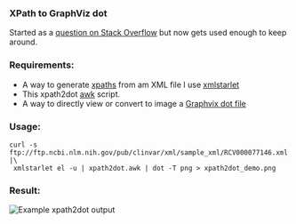 
### XPath to GraphViz dot


Started as a [question on Stack Overflow](https://stackoverflow.com/questions/36327815/converting-random-xml-file-to-tree-diagram/36349048#36349048)
but now gets used enough to keep around.

### Requirements:
 -  A way to generate [xpaths](https://en.wikipedia.org/wiki/XPath)
 from am XML file I use [xmlstarlet](https://en.wikipedia.org/wiki/XMLStarlet)
 -  This xpath2dot [awk](https://en.wikipedia.org/wiki/AWK) script.
 -  A way to directly view or convert to image a [Graphvix dot file](https://en.wikipedia.org/wiki/Graphviz)

### Usage:


```
curl -s ftp://ftp.ncbi.nlm.nih.gov/pub/clinvar/xml/sample_xml/RCV000077146.xml |\
 xmlstarlet el -u | xpath2dot.awk | dot -T png > xpath2dot_demo.png
```

### Result:


![Example xpath2dot output](https://raw.githubusercontent.com/TomConlin/xpath2dot/master/xpath2dot_demo.png.png)
